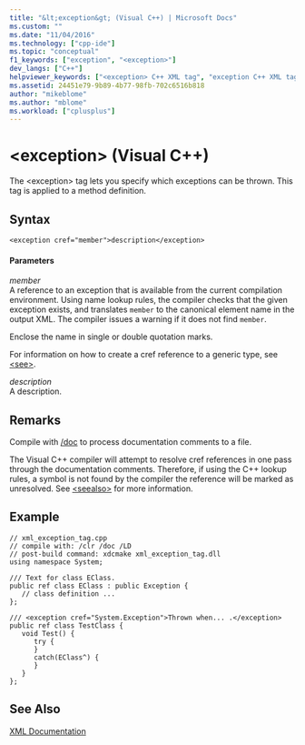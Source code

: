 ```yaml
---
title: "&lt;exception&gt; (Visual C++) | Microsoft Docs"
ms.custom: ""
ms.date: "11/04/2016"
ms.technology: ["cpp-ide"]
ms.topic: "conceptual"
f1_keywords: ["exception", "<exception>"]
dev_langs: ["C++"]
helpviewer_keywords: ["<exception> C++ XML tag", "exception C++ XML tag"]
ms.assetid: 24451e79-9b89-4b77-98fb-702c6516b818
author: "mikeblome"
ms.author: "mblome"
ms.workload: ["cplusplus"]
---
```

# &lt;exception&gt; (Visual C++)
The \<exception> tag lets you specify which exceptions can be thrown. This tag is applied to a method definition.  
  
## Syntax  
  
```  
<exception cref="member">description</exception>  
```  
  
#### Parameters  
*member*<br/>
A reference to an exception that is available from the current compilation environment. Using name lookup rules, the compiler checks that the given exception exists, and translates `member` to the canonical element name in the output XML.  The compiler issues a warning if it does not find `member`.  
  
 Enclose the name in single or double quotation marks.  
  
 For information on how to create a cref reference to a generic type, see [\<see>](../ide/see-visual-cpp.md).  
  
*description*<br/>
A description.  
  
## Remarks  
 Compile with [/doc](../build/reference/doc-process-documentation-comments-c-cpp.md) to process documentation comments to a file.  
  
 The Visual C++ compiler will attempt to resolve cref references in one pass through the documentation comments.  Therefore, if using the C++ lookup rules, a symbol is not found by the compiler the reference will be marked as unresolved. See [\<seealso>](../ide/seealso-visual-cpp.md) for more information.  
  
## Example  
  
```  
// xml_exception_tag.cpp  
// compile with: /clr /doc /LD  
// post-build command: xdcmake xml_exception_tag.dll  
using namespace System;  
  
/// Text for class EClass.  
public ref class EClass : public Exception {  
   // class definition ...  
};  
  
/// <exception cref="System.Exception">Thrown when... .</exception>  
public ref class TestClass {  
   void Test() {  
      try {  
      }  
      catch(EClass^) {  
      }  
   }  
};  
```  
  
## See Also  
 [XML Documentation](../ide/xml-documentation-visual-cpp.md)